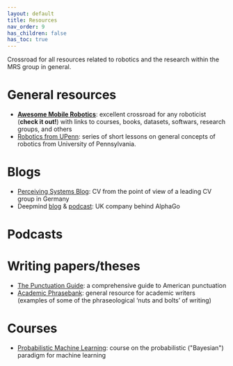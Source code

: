 ```yaml
---
layout: default
title: Resources
nav_order: 9
has_children: false
has_toc: true
---
```


Crossroad for all resources related to robotics and the research within the MRS group in general.

# General resources

- [**Awesome Mobile Robotics**](https://github.com/mathiasmantelli/awesome-mobile-robotics): excellent crossroad for any roboticist (**check it out!**) with links to courses, books, datasets, softwars, research groups, and others
- [Robotics from UPenn](https://www.youtube.com/playlist?list=PLxQSlOe-wlgAlHUT_7jwhFfpnSS5upFYB): series of short lessons on general concepts of robotics from University of Pennsylvania.

# Blogs

- [Perceiving Systems Blog](https://perceiving-systems.blog/en): CV from the point of view of a leading CV group in Germany
- Deepmind [blog](https://deepmind.com/blog) & [podcast](https://www.youtube.com/watch?v=_da0i5S-SSU&list=PLqYmG7hTraZBiUr6_Qf8YTS2Oqy3OGZEj&ab_channel=DeepMind): UK company behind AlphaGo

# Podcasts

# Writing papers/theses

- [The Punctuation Guide](https://www.thepunctuationguide.com/): a comprehensive guide to American punctuation
- [Academic Phrasebank](https://www.phrasebank.manchester.ac.uk/): general resource for academic writers (examples of some of the phraseological ‘nuts and bolts’ of writing)
 
# Courses 

- [Probabilistic Machine Learning](https://www.youtube.com/playlist?list=PL05umP7R6ij1tHaOFY96m5uX3J21a6yNd): course on the probabilistic ("Bayesian") paradigm for machine learning
